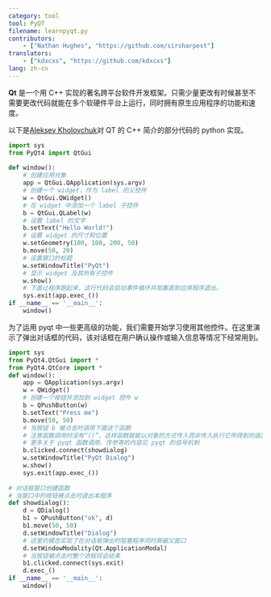 ```yaml
---
category: tool
tool: PyQT
filename: learnpyqt.py
contributors:
    - ["Nathan Hughes", "https://github.com/sirsharpest"]
translators:
    - ["kdxcxs", "https://github.com/kdxcxs"]
lang: zh-cn
---
```


**Qt** 是一个用 C++ 实现的著名跨平台软件开发框架。只需少量更改有时候甚至不需要更改代码就能在多个软硬件平台上运行，同时拥有原生应用程序的功能和速度。


以下是[Aleksey Kholovchuk](https://github.com/vortexxx192)对 QT 的 C++ 简介的部分代码的 python 实现。

```python
import sys
from PyQt4 import QtGui
    
def window():
    # 创建应用对象
    app = QtGui.QApplication(sys.argv)
    # 创建一个 widget，作为 label 的父控件
    w = QtGui.QWidget()
    # 在 widget 中添加一个 label 子控件
    b = QtGui.QLabel(w)
    # 设置 label 的文字
    b.setText("Hello World!")
    # 设置 widget 的尺寸和位置
    w.setGeometry(100, 100, 200, 50)
    b.move(50, 20)
    # 设置窗口的标题
    w.setWindowTitle("PyQt")
    # 显示 widget 及其所有子控件
    w.show()
    # 下面让程序跑起来，这行代码会启动事件循环并阻塞直到应用程序退出。
    sys.exit(app.exec_())
if __name__ == '__main__':
    window()
```

为了运用 pyqt 中一些更高级的功能，我们需要开始学习使用其他控件。在这里演示了弹出对话框的代码，该对话框在用户确认操作或输入信息等情况下经常用到。

```Python 
import sys
from PyQt4.QtGui import *
from PyQt4.QtCore import *
def window():
    app = QApplication(sys.argv)
    w = QWidget()
    # 创建一个按钮并添加到 widget 控件 w
    b = QPushButton(w)
    b.setText("Press me")
    b.move(50, 50)
    # 当按钮 b 被点击时调用下面这个函数
    # 注意函数调用时没有“()”，这样函数就能以对象的方式传入而非传入执行它所得到的返回值
    # 更多关于 pyqt 函数调用、传参等的内容见 pyqt 的信号机制
    b.clicked.connect(showdialog)
    w.setWindowTitle("PyQt Dialog")
    w.show()
    sys.exit(app.exec_())
    
# 对话框窗口创建函数
# 当窗口中的按钮被点击时退出本程序
def showdialog():
    d = QDialog()
    b1 = QPushButton("ok", d)
    b1.move(50, 50)
    d.setWindowTitle("Dialog")
    # 这里的模态实现了在对话框弹出时阻塞程序同时屏蔽父窗口
    d.setWindowModality(Qt.ApplicationModal)
    # 当按钮被点击时整个进程将会结束
    b1.clicked.connect(sys.exit)
    d.exec_()
if __name__ == '__main__':
    window()
```
